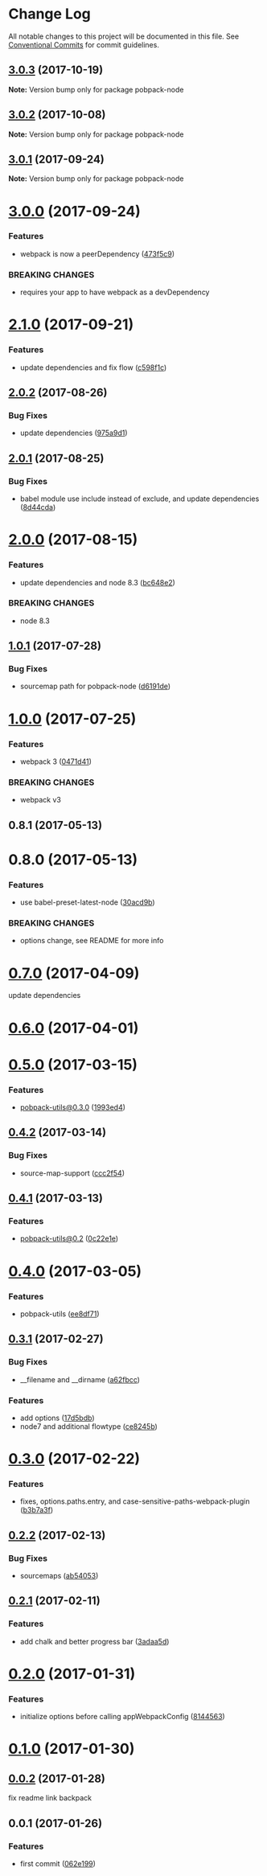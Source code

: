 # Change Log

All notable changes to this project will be documented in this file.
See [Conventional Commits](https://conventionalcommits.org) for commit guidelines.

<a name="3.0.3"></a>
## [3.0.3](https://github.com/christophehurpeau/pobpack/compare/pobpack-node@3.0.2...pobpack-node@3.0.3) (2017-10-19)




**Note:** Version bump only for package pobpack-node

<a name="3.0.2"></a>
## [3.0.2](https://github.com/christophehurpeau/pobpack/compare/pobpack-node@3.0.1...pobpack-node@3.0.2) (2017-10-08)




**Note:** Version bump only for package pobpack-node

<a name="3.0.1"></a>
## [3.0.1](https://github.com/christophehurpeau/pobpack/compare/pobpack-node@3.0.0...pobpack-node@3.0.1) (2017-09-24)




**Note:** Version bump only for package pobpack-node

<a name="3.0.0"></a>
# [3.0.0](https://github.com/christophehurpeau/pobpack/compare/pobpack-node@2.1.0...pobpack-node@3.0.0) (2017-09-24)


### Features

* webpack is now a peerDependency ([473f5c9](https://github.com/christophehurpeau/pobpack/commit/473f5c9))


### BREAKING CHANGES

* requires your app to have webpack as a devDependency




<a name="2.1.0"></a>
# [2.1.0](https://github.com/christophehurpeau/pobpack/compare/pobpack-node@2.0.2...pobpack-node@2.1.0) (2017-09-21)


### Features

* update dependencies and fix flow ([c598f1c](https://github.com/christophehurpeau/pobpack/commit/c598f1c))




<a name="2.0.2"></a>
## [2.0.2](https://github.com/christophehurpeau/pobpack/compare/pobpack-node@2.0.1...pobpack-node@2.0.2) (2017-08-26)


### Bug Fixes

* update dependencies ([975a9d1](https://github.com/christophehurpeau/pobpack/commit/975a9d1))




<a name="2.0.1"></a>
## [2.0.1](https://github.com/christophehurpeau/pobpack/compare/pobpack-node@2.0.0...pobpack-node@2.0.1) (2017-08-25)


### Bug Fixes

* babel module use include instead of exclude, and update dependencies ([8d44cda](https://github.com/christophehurpeau/pobpack/commit/8d44cda))




<a name="2.0.0"></a>
# [2.0.0](https://github.com/christophehurpeau/pobpack/compare/pobpack-node@1.0.1...pobpack-node@2.0.0) (2017-08-15)


### Features

* update dependencies and node 8.3 ([bc648e2](https://github.com/christophehurpeau/pobpack/commit/bc648e2))


### BREAKING CHANGES

* node 8.3




<a name="1.0.1"></a>
## [1.0.1](https://github.com/christophehurpeau/pobpack-node/compare/pobpack-node@1.0.0...pobpack-node@1.0.1) (2017-07-28)


### Bug Fixes

* sourcemap path for pobpack-node ([d6191de](https://github.com/christophehurpeau/pobpack-node/commit/d6191de))




<a name="1.0.0"></a>
# [1.0.0](https://github.com/christophehurpeau/pobpack-node/compare/pobpack-node@0.8.1...pobpack-node@1.0.0) (2017-07-25)


### Features

* webpack 3 ([0471d41](https://github.com/christophehurpeau/pobpack-node/commit/0471d41))


### BREAKING CHANGES

* webpack v3




<a name="0.8.1"></a>
## 0.8.1 (2017-05-13)

<a name="0.8.0"></a>
# 0.8.0 (2017-05-13)

### Features

* use babel-preset-latest-node ([30acd9b](https://github.com/christophehurpeau/pobpack-node/commit/30acd9b))


### BREAKING CHANGES

* options change, see README for more info


<a name="0.7.0"></a>
# [0.7.0](https://github.com/christophehurpeau/pobpack-node/compare/v0.6.0...v0.7.0) (2017-04-09)

update dependencies


<a name="0.6.0"></a>
# [0.6.0](https://github.com/christophehurpeau/pobpack-node/compare/v0.5.0...v0.6.0) (2017-04-01)


<a name="0.5.0"></a>
# [0.5.0](https://github.com/christophehurpeau/pobpack-node/compare/v0.4.2...v0.5.0) (2017-03-15)


### Features

* pobpack-utils@0.3.0 ([1993ed4](https://github.com/christophehurpeau/pobpack-node/commit/1993ed4))


<a name="0.4.2"></a>
## [0.4.2](https://github.com/christophehurpeau/pobpack-node/compare/v0.4.1...v0.4.2) (2017-03-14)


### Bug Fixes

* source-map-support ([ccc2f54](https://github.com/christophehurpeau/pobpack-node/commit/ccc2f54))


<a name="0.4.1"></a>
## [0.4.1](https://github.com/christophehurpeau/pobpack-node/compare/v0.4.0...v0.4.1) (2017-03-13)


### Features

* pobpack-utils@0.2 ([0c22e1e](https://github.com/christophehurpeau/pobpack-node/commit/0c22e1e))


<a name="0.4.0"></a>
# [0.4.0](https://github.com/christophehurpeau/pobpack-node/compare/v0.3.1...v0.4.0) (2017-03-05)


### Features

* pobpack-utils ([ee8df71](https://github.com/christophehurpeau/pobpack-node/commit/ee8df71))


<a name="0.3.1"></a>
## [0.3.1](https://github.com/christophehurpeau/pobpack-node/compare/v0.3.0...v0.3.1) (2017-02-27)


### Bug Fixes

* __filename and __dirname ([a62fbcc](https://github.com/christophehurpeau/pobpack-node/commit/a62fbcc))

### Features

* add options ([17d5bdb](https://github.com/christophehurpeau/pobpack-node/commit/17d5bdb))
* node7 and additional flowtype ([ce8245b](https://github.com/christophehurpeau/pobpack-node/commit/ce8245b))


<a name="0.3.0"></a>
# [0.3.0](https://github.com/christophehurpeau/pobpack-node/compare/v0.2.2...v0.3.0) (2017-02-22)


### Features

* fixes, options.paths.entry, and case-sensitive-paths-webpack-plugin ([b3b7a3f](https://github.com/christophehurpeau/pobpack-node/commit/b3b7a3f))


<a name="0.2.2"></a>
## [0.2.2](https://github.com/christophehurpeau/pobpack-node/compare/v0.2.1...v0.2.2) (2017-02-13)


### Bug Fixes

* sourcemaps ([ab54053](https://github.com/christophehurpeau/pobpack-node/commit/ab54053))


<a name="0.2.1"></a>
## [0.2.1](https://github.com/christophehurpeau/pobpack-node/compare/v0.2.0...v0.2.1) (2017-02-11)


### Features

* add chalk and better progress bar ([3adaa5d](https://github.com/christophehurpeau/pobpack-node/commit/3adaa5d))


<a name="0.2.0"></a>
# [0.2.0](https://github.com/christophehurpeau/pobpack-node/compare/v0.1.0...v0.2.0) (2017-01-31)


### Features

* initialize options before calling appWebpackConfig ([8144563](https://github.com/christophehurpeau/pobpack-node/commit/8144563))


<a name="0.1.0"></a>
# [0.1.0](https://github.com/christophehurpeau/pobpack-node/compare/v0.0.2...v0.1.0) (2017-01-30)


<a name="0.0.2"></a>
## [0.0.2](https://github.com/christophehurpeau/pobpack-node/compare/v0.0.1...v0.0.2) (2017-01-28)

fix readme link backpack


<a name="0.0.1"></a>
## 0.0.1 (2017-01-26)


### Features

* first commit ([062e199](https://github.com/christophehurpeau/pobpack-node/commit/062e199))
